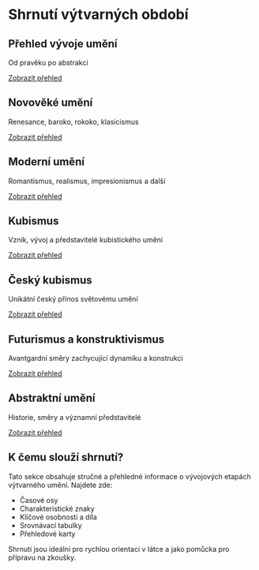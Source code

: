 # Shrnutí výtvarných období

<div class="overview-cards">
    <div class="overview-card">
        <h2>Přehled vývoje umění</h2>
        <p>Od pravěku po abstrakci</p>
        <a href="vyvoj-umeni.html" class="card-link">Zobrazit přehled</a>
    </div>
    <div class="overview-card">
        <h2>Novověké umění</h2>
        <p>Renesance, baroko, rokoko, klasicismus</p>
        <a href="novoveke-umeni.html" class="card-link">Zobrazit přehled</a>
    </div>
    <div class="overview-card">
        <h2>Moderní umění</h2>
        <p>Romantismus, realismus, impresionismus a další</p>
        <a href="moderni-umeni.html" class="card-link">Zobrazit přehled</a>
    </div>
    <div class="overview-card">
        <h2>Kubismus</h2>
        <p>Vznik, vývoj a představitelé kubistického umění</p>
        <a href="kubismus.html" class="card-link">Zobrazit přehled</a>
    </div>
    <div class="overview-card">
        <h2>Český kubismus</h2>
        <p>Unikátní český přínos světovému umění</p>
        <a href="cesky-kubismus.html" class="card-link">Zobrazit přehled</a>
    </div>
    <div class="overview-card">
        <h2>Futurismus a konstruktivismus</h2>
        <p>Avantgardní směry zachycující dynamiku a konstrukci</p>
        <a href="futurismus-konstruktivismus.html" class="card-link">Zobrazit přehled</a>
    </div>
    <div class="overview-card">
        <h2>Abstraktní umění</h2>
        <p>Historie, směry a významní představitelé</p>
        <a href="abstraktni-umeni.html" class="card-link">Zobrazit přehled</a>
    </div>
</div>

## K čemu slouží shrnutí?

Tato sekce obsahuje stručné a přehledné informace o vývojových etapách výtvarného umění. Najdete zde:

- Časové osy
- Charakteristické znaky
- Klíčové osobnosti a díla
- Srovnávací tabulky
- Přehledové karty

Shrnutí jsou ideální pro rychlou orientaci v látce a jako pomůcka pro přípravu na zkoušky.
